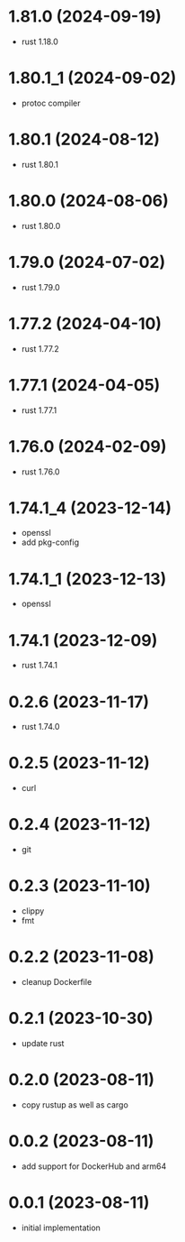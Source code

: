 # 1.81.0 (2024-09-19)

* rust 1.18.0

# 1.80.1_1 (2024-09-02)

* protoc compiler

# 1.80.1 (2024-08-12)

* rust 1.80.1

# 1.80.0 (2024-08-06)

* rust 1.80.0

# 1.79.0 (2024-07-02)

* rust 1.79.0

# 1.77.2 (2024-04-10)

* rust 1.77.2

# 1.77.1 (2024-04-05)

* rust 1.77.1

# 1.76.0 (2024-02-09)

* rust 1.76.0

# 1.74.1_4 (2023-12-14)

* openssl
* add pkg-config

# 1.74.1_1 (2023-12-13)

* openssl

# 1.74.1 (2023-12-09)

* rust 1.74.1

# 0.2.6 (2023-11-17)

* rust 1.74.0

# 0.2.5 (2023-11-12)

* curl

# 0.2.4 (2023-11-12)

* git

# 0.2.3 (2023-11-10)

* clippy 
* fmt

# 0.2.2 (2023-11-08)

* cleanup Dockerfile

# 0.2.1 (2023-10-30)

* update rust

# 0.2.0 (2023-08-11)

* copy rustup as well as cargo

# 0.0.2 (2023-08-11)

* add support for DockerHub and arm64

# 0.0.1 (2023-08-11)

* initial implementation

